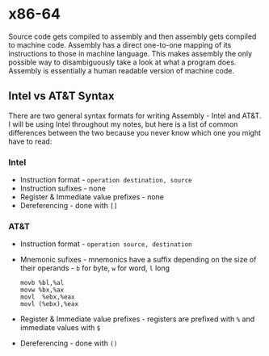 # x86-64

Source code gets compiled to assembly and then assembly gets compiled to machine code. Assembly has a direct one-to-one mapping of its instructions to those in machine language. This makes assembly the only possible way to disambiguously take a look at what a program does. Assembly is essentially a human readable version of machine code.

## Intel vs AT\&T Syntax

There are two general syntax formats for writing Assembly - Intel and AT\&T. I will be using Intel throughout my notes, but here is a list of common differences between the two because you never know which one you might have to read:

### Intel

* Instruction format - `operation destination, source`
* Instruction sufixes - none
* Register & Immediate value prefixes - none
* Dereferencing - done with `[]`

### AT\&T

* Instruction format - `operation source, destination`
*   Mnemonic sufixes - mnemonics have a suffix depending on the size of their operands - `b` for byte, `w` for word, `l` long

    ```
    movb %bl,%al
    movw %bx,%ax
    movl  %ebx,%eax
    movl (%ebx),%eax
    ```
* Register & Immediate value prefixes - registers are prefixed with `%` and immediate values with `$`
* Dereferencing - done with `()`

